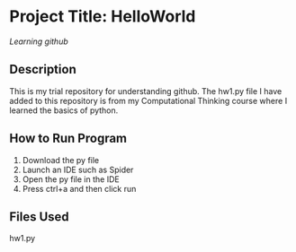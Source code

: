# Project Title: HelloWorld
*Learning github*

## Description
This is my trial repository for understanding github. The hw1.py file I have added to this repository is from my Computational Thinking course where I learned the basics of python.

## How to Run Program
1. Download the py file
2. Launch an IDE such as Spider
3. Open the py file in the IDE
4. Press ctrl+a and then click run

## Files Used
hw1.py


